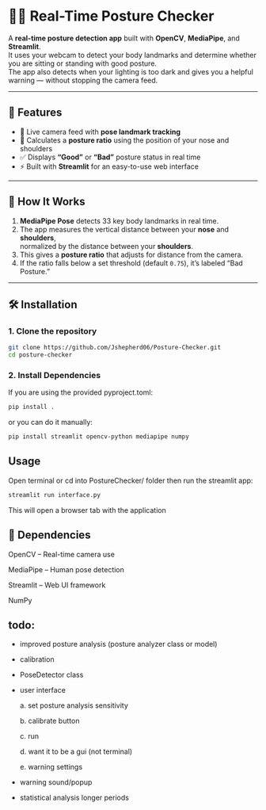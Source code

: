 # 🧍‍♂️ Real-Time Posture Checker

A **real-time posture detection app** built with **OpenCV**, **MediaPipe**, and **Streamlit**.  
It uses your webcam to detect your body landmarks and determine whether you are sitting or standing with good posture.  
The app also detects when your lighting is too dark and gives you a helpful warning — without stopping the camera feed.

---

## 🚀 Features

- 🎥 Live camera feed with **pose landmark tracking**  
- 🧠 Calculates a **posture ratio** using the position of your nose and shoulders  
- ✅ Displays **“Good”** or **“Bad”** posture status in real time 
- ⚡ Built with **Streamlit** for an easy-to-use web interface  

---

## 🧩 How It Works

1. **MediaPipe Pose** detects 33 key body landmarks in real time.  
2. The app measures the vertical distance between your **nose** and **shoulders**,  
   normalized by the distance between your **shoulders**.  
3. This gives a **posture ratio** that adjusts for distance from the camera.  
4. If the ratio falls below a set threshold (default `0.75`), it’s labeled “Bad Posture.” 

---

## 🛠️ Installation

### 1. Clone the repository
```bash
git clone https://github.com/Jshepherd06/Posture-Checker.git
cd posture-checker
```

### 2. Install Dependencies
If you are using the provided pyproject.toml:
```bash
pip install .
```
or you can do it manually:
```bash
pip install streamlit opencv-python mediapipe numpy
```

## Usage
Open terminal or cd into PostureChecker/ folder then run the streamlit app:
```bash
streamlit run interface.py
```
This will open a browser tab with the application


## 🧠 Dependencies

OpenCV
 – Real-time camera use

MediaPipe
 – Human pose detection

Streamlit
 – Web UI framework

NumPy


## todo: 
  - improved posture analysis (posture analyzer class or model)
  - calibration
  - PoseDetector class
  - user interface

    a. set posture analysis sensitivity

    b. calibrate button

    c. run

    d. want it to be a gui (not terminal)

    e. warning settings
    
  - warning sound/popup
  - statistical analysis longer periods
    
